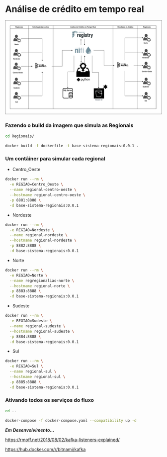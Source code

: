 # Análise de crédito em tempo real

![Análise de Crédito em Tempo Real](Regionais/app/docs/analise-credito-em-tempo-real.drawio.png)


### Fazendo o build da imagem que simula as Regionais

```bash
cd Regionais/
```

```bash
docker build -f dockerfile -t base-sistema-regionais:0.0.1 .
```

### Um contâiner para simular cada regional

- Centro_Oeste

```bash
docker run --rm \
  -e REGIAO=Centro_Oeste \
  --name regional-centro-oeste \
  --hostname regional-centro-oeste \
  -p 8881:8888 \
  -d base-sistema-regionais:0.0.1
```

- Nordeste

```bash
docker run --rm \
  -e REGIAO=Nordeste \
  --name regional-nordeste \
  --hostname regional-nordeste \
  -p 8882:8888 \
  -d base-sistema-regionais:0.0.1
```

- Norte

```bash
docker run --rm \
  -e REGIAO=Norte \
  --name regregionaliao-norte \
  --hostname regional-norte \
  -p 8883:8888 \
  -d base-sistema-regionais:0.0.1
```

- Sudeste

```bash
docker run --rm \
  -e REGIAO=Sudeste \
  --name regional-sudeste \
  --hostname regional-sudeste \
  -p 8884:8888 \
  -d base-sistema-regionais:0.0.1
```

- Sul

```bash
docker run --rm \
  -e REGIAO=Sul \
  --name regional-sul \
  --hostname regional-sul \
  -p 8885:8888 \
  -d base-sistema-regionais:0.0.1
```

### Ativando todos os serviços do fluxo

```bash
cd ..
```

```bash
docker-compose -f docker-compose.yaml --compatibility up -d
```


***Em Desenvolvimento...***


https://rmoff.net/2018/08/02/kafka-listeners-explained/

https://hub.docker.com/r/bitnami/kafka


